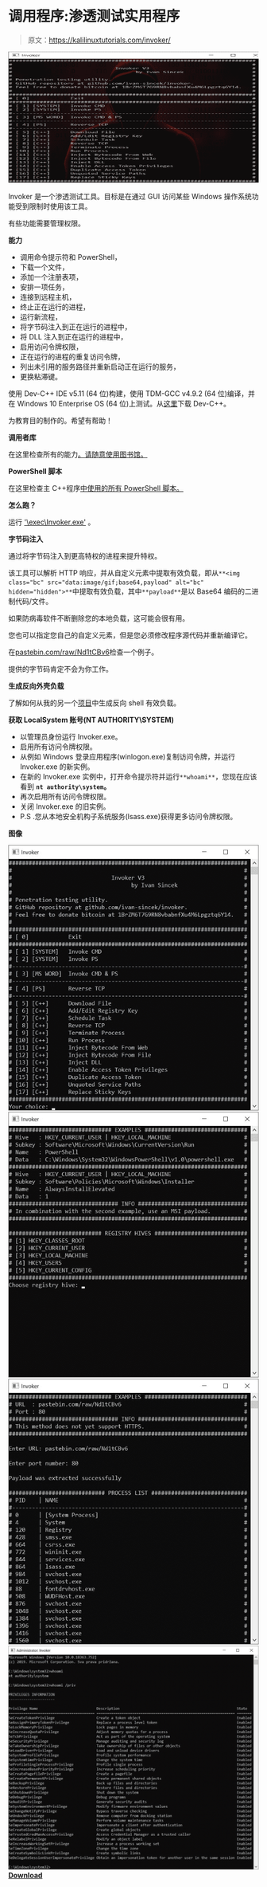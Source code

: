 # 调用程序:渗透测试实用程序

> 原文：<https://kalilinuxtutorials.com/invoker/>

[![Invoker : Penetration Testing Utility](img/dece205847ba108876446c5eea65c01b.png "Invoker : Penetration Testing Utility")](https://1.bp.blogspot.com/-ZbYsihuW-MQ/XrQhyPVsDKI/AAAAAAAAGNI/Y_OKIYejF2oDdksRdmnko43IXUjk35g4QCLcBGAsYHQ/s1600/Images-1.png)

Invoker 是一个渗透测试工具。目标是在通过 GUI 访问某些 Windows 操作系统功能受到限制时使用该工具。

有些功能需要管理权限。

**能力**

*   调用命令提示符和 PowerShell，
*   下载一个文件，
*   添加一个注册表项，
*   安排一项任务，
*   连接到远程主机，
*   终止正在运行的进程，
*   运行新流程，
*   将字节码注入到正在运行的进程中，
*   将 DLL 注入到正在运行的进程中，
*   启用访问令牌权限，
*   正在运行的进程的重复访问令牌，
*   列出未引用的服务路径并重新启动正在运行的服务，
*   更换粘滞键。

使用 Dev-C++ IDE v5.11 (64 位)构建，使用 TDM-GCC v4.9.2 (64 位)编译，并在 Windows 10 Enterprise OS (64 位)上测试。从[这里](https://sourceforge.net/projects/orwelldevcpp/files/Portable%20Releases/)下载 Dev-C++。

为教育目的制作的。希望有帮助！

**调用者库**

在这里检查所有的能力[。请随意使用图书馆。](https://github.com/ivan-sincek/invoker/tree/master/src/lib/invoker)

**PowerShell 脚本**

在这里检查主 C++程序[中使用的所有 PowerShell 脚本。](https://github.com/ivan-sincek/invoker/tree/master/ps)

**怎么跑？**

运行 ['\exec\Invoker.exe'](https://github.com/ivan-sincek/invoker/tree/master/exec) 。

**字节码注入**

通过将字节码注入到更高特权的进程来提升特权。

该工具可以解析 HTTP 响应，并从自定义元素中提取有效负载，即从`**<img class="bc" src="data:image/gif;base64,payload" alt="bc" hidden="hidden">**`中提取有效负载，其中`**payload**`是以 Base64 编码的二进制代码/文件。

如果防病毒软件不断删除您的本地负载，这可能会很有用。

您也可以指定您自己的自定义元素，但是您必须修改程序源代码并重新编译它。

在[pastebin.com/raw/Nd1tCBv6](https://pastebin.com/raw/Nd1tCBv6)检查一个例子。

提供的字节码肯定不会为你工作。

**生成反向外壳负载**

了解如何从我的另一个[项目](https://github.com/ivan-sincek/penetration-testing-cheat-sheet#generate-a-reverse-shell-payload)中生成反向 shell 有效负载。

**获取 LocalSystem 账号(NT AUTHORITY\SYSTEM)**

*   以管理员身份运行 Invoker.exe。
*   启用所有访问令牌权限。
*   从例如 Windows 登录应用程序(winlogon.exe)复制访问令牌，并运行 Invoker.exe 的新实例。
*   在新的 Invoker.exe 实例中，打开命令提示符并运行`**whoami**`，您现在应该看到 **`nt authority\system`。**
*   再次启用所有访问令牌权限。
*   关闭 Invoker.exe 的旧实例。
*   P.S .您从本地安全机构子系统服务(lsass.exe)获得更多访问令牌权限。

**图像**

![](img/0004918c29a4b3201b9c6d02261f511e.png)![](img/817875a27f9deb355975c568b1ae892a.png)![](img/0243a409903b273347e895981224f968.png)![](img/47b1301921be6f410cae06653b5455ce.png)[**Download**](https://github.com/ivan-sincek/invoker)